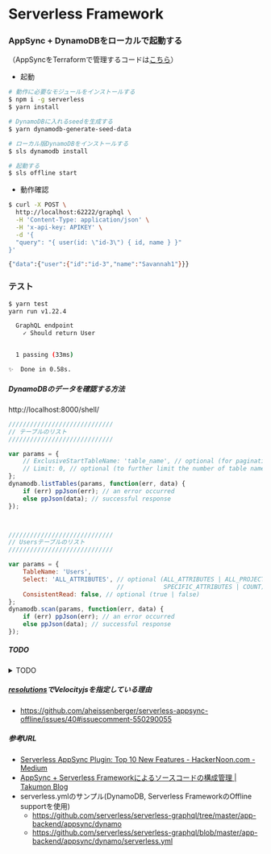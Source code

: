 # Serverless Framework

### AppSync + DynamoDBをローカルで起動する

（AppSyncをTerraformで管理するコードは[こちら](https://github.com/ackintosh/sandbox/tree/master/terraform/aws/appsync)）

- 起動

```bash
# 動作に必要なモジュールをインストールする
$ npm i -g serverless
$ yarn install

# DynamoDBに入れるseedを生成する
$ yarn dynamodb-generate-seed-data

# ローカル版DynamoDBをインストールする
$ sls dynamodb install

# 起動する
$ sls offline start
```

- 動作確認

```bash
$ curl -X POST \
  http://localhost:62222/graphql \
  -H 'Content-Type: application/json' \
  -H 'x-api-key: APIKEY' \
  -d '{
  "query": "{ user(id: \"id-3\") { id, name } }"
}'

{"data":{"user":{"id":"id-3","name":"Savannah1"}}}
```

### テスト

```bash
$ yarn test
yarn run v1.22.4

  GraphQL endpoint
    ✓ Should return User


  1 passing (33ms)

✨  Done in 0.58s.
```

##### DynamoDBのデータを確認する方法

http://localhost:8000/shell/

```js
/////////////////////////////
// テーブルのリスト
/////////////////////////////

var params = {
    // ExclusiveStartTableName: 'table_name', // optional (for pagination, returned as LastEvaluatedTableName)
    // Limit: 0, // optional (to further limit the number of table names returned per page)
};
dynamodb.listTables(params, function(err, data) {
    if (err) ppJson(err); // an error occurred
    else ppJson(data); // successful response
});



/////////////////////////////
// Usersテーブルのリスト
/////////////////////////////

var params = {
    TableName: 'Users',
    Select: 'ALL_ATTRIBUTES', // optional (ALL_ATTRIBUTES | ALL_PROJECTED_ATTRIBUTES | 
                              //           SPECIFIC_ATTRIBUTES | COUNT)
    ConsistentRead: false, // optional (true | false)
};
dynamodb.scan(params, function(err, data) {
    if (err) ppJson(err); // an error occurred
    else ppJson(data); // successful response
});
```

##### TODO

<details>

<summary> TODO </summary>

#### 依存モジュールのコンフリクト

※メモ: 現状、一旦serverless-appsync-pluginのバージョンを下げて回避している

```
├─┬ serverless-appsync-offline@1.4.0
└─┬ serverless-appsync-plugin@1.2.0
```


```bash
$ curl -X POST \
  http://localhost:62222/graphql \
  -H 'Content-Type: application/json' \
  -H 'x-api-key: APIKEY' \
  -d '{
  "query": "{ user(id: 1) { user { id } } }"
}'

{"errorMessage":"Cannot use GraphQLSchema \"[object GraphQLSchema]\" from another module or realm.\n\nEnsure that there is only one instance of \"graphql\" in the node_modules\ndirectory. If different versions of \"graphql\" are the dependencies of other\nrelied on modules, use \"resolutions\" to ensure only one version is installed.\n\nhttps://yarnpkg.com/en/docs/selective-version-resolutions\n\nDuplicate \"graphql\" modules cannot be used at the same time since different\nversions may have different capabilities and behavior. The data from one\nversion used in the function from another could produce confusing and\nspurious results."}⏎ 


$ npm ls graphql

serverless-framework@1.0.0 /Users/***
├─┬ serverless-appsync-offline@1.4.0
│ └─┬ @conduitvc/appsync-emulator-serverless@0.14.5
│   └── UNMET PEER DEPENDENCY graphql@0.13.2
└─┬ serverless-appsync-plugin@1.2.0
  └── graphql@14.6.0

npm ERR! peer dep missing: graphql@^0.10.5 || ^0.11.3 || ^0.12.0 || ^0.13.0, required by graphql-subscriptions@0.5.8
npm ERR! peer dep missing: graphql@^0.13.0, required by graphql-tools@3.1.1
```

</details>


##### [resolutions](https://classic.yarnpkg.com/ja/docs/selective-version-resolutions/)でVelocityjsを指定している理由

* https://github.com/aheissenberger/serverless-appsync-offline/issues/40#issuecomment-550290055

##### 参考URL
* [Serverless AppSync Plugin: Top 10 New Features - HackerNoon.com - Medium](https://medium.com/hackernoon/serverless-appsync-plugin-top-10-new-features-3faaf6789480)
* [AppSync + Serverless Frameworkによるソースコードの構成管理 | Takumon Blog](https://takumon.com/aws-appsync-and-serverless-framework)
* serverless.ymlのサンプル(DynamoDB, Serverless FrameworkのOffline supportを使用)
  * https://github.com/serverless/serverless-graphql/tree/master/app-backend/appsync/dynamo
  * https://github.com/serverless/serverless-graphql/blob/master/app-backend/appsync/dynamo/serverless.yml
